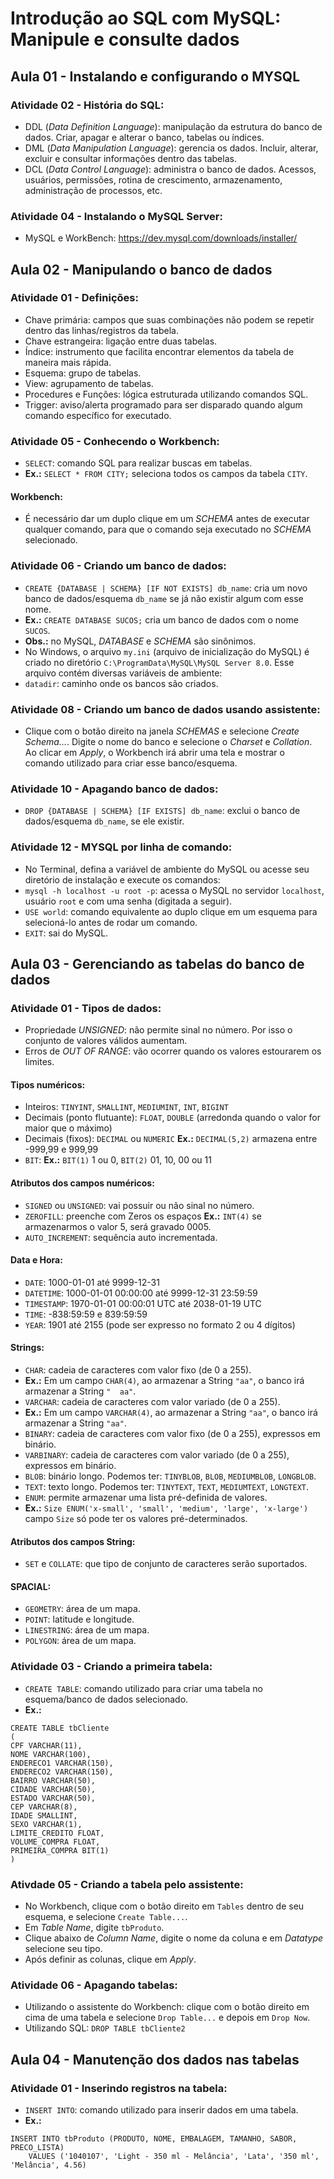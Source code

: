 # Introdução ao SQL com MySQL: Manipule e consulte dados

## Aula 01 - Instalando e configurando o MYSQL

### Atividade 02 - História do SQL:

- DDL (*Data Definition Language*): manipulação da estrutura do banco de dados. Criar, apagar e alterar o banco, tabelas ou índices.
- DML (*Data Manipulation Language*): gerencia os dados. Incluir, alterar, excluir e consultar informações dentro das tabelas.
- DCL (*Data Control Language*): administra o banco de dados. Acessos, usuários, permissões, rotina de crescimento, armazenamento, administração de processos, etc.

### Atividade 04 - Instalando o MySQL Server:

- MySQL e WorkBench: https://dev.mysql.com/downloads/installer/


## Aula 02 - Manipulando o banco de dados

### Atividade 01 - Definições:

- Chave primária: campos que suas combinações não podem se repetir dentro das linhas/registros da tabela.
- Chave estrangeira: ligação entre duas tabelas.
- Índice: instrumento que facilita encontrar elementos da tabela de maneira mais rápida.
- Esquema: grupo de tabelas.
- View: agrupamento de tabelas.
- Procedures e Funções: lógica estruturada utilizando comandos SQL.
- Trigger: aviso/alerta programado para ser disparado quando algum comando específico for executado.

### Atividade 05 - Conhecendo o Workbench:

- `SELECT`: comando SQL para realizar buscas em tabelas.
- **Ex.:** `SELECT * FROM CITY;` seleciona todos os campos da tabela `CITY`.

#### Workbench:

- É necessário dar um duplo clique em um *SCHEMA* antes de executar qualquer comando, para que o comando seja executado no *SCHEMA* selecionado.

### Atividade 06 - Criando um banco de dados:

- `CREATE {DATABASE | SCHEMA} [IF NOT EXISTS] db_name`: cria um novo banco de dados/esquema `db_name` se já não existir algum com esse nome.
- **Ex.:** `CREATE DATABASE SUCOS;` cria um banco de dados com o nome `SUCOS`.
- **Obs.:** no MySQL, *DATABASE* e *SCHEMA* são sinônimos.
- No Windows, o arquivo `my.ini` (arquivo de inicialização do MySQL) é criado no diretório `C:\ProgramData\MySQL\MySQL Server 8.0`. Esse arquivo contém diversas variáveis de ambiente:
- `datadir`: caminho onde os bancos são criados.

### Atividade 08 - Criando um banco de dados usando assistente:

- Clique com o botão direito na janela *SCHEMAS* e selecione *Create Schema...*. Digite o nome do banco e selecione o *Charset* e *Collation*. Ao clicar em *Apply*, o Workbench irá abrir uma tela e mostrar o comando utilizado para criar esse banco/esquema.

### Atividade 10 - Apagando banco de dados:

- `DROP {DATABASE | SCHEMA} [IF EXISTS] db_name`: exclui o banco de dados/esquema `db_name`, se ele existir.

### Atividade 12 - MYSQL por linha de comando:

- No Terminal, defina a variável de ambiente do MySQL ou acesse seu diretório de instalação e execute os comandos:
- `mysql -h localhost -u root -p`: acessa o MySQL no servidor `localhost`, usuário `root` e com uma senha (digitada a seguir).
- `USE world`: comando equivalente ao duplo clique em um esquema para selecioná-lo antes de rodar um comando.
- `EXIT`: sai do MySQL.


## Aula 03 - Gerenciando as tabelas do banco de dados

### Atividade 01 - Tipos de dados:

- Propriedade *UNSIGNED*: não permite sinal no número. Por isso o conjunto de valores válidos aumentam.
- Erros de *OUT OF RANGE*: vão ocorrer quando os valores estourarem os limites.

#### Tipos numéricos:

- Inteiros: `TINYINT`, `SMALLINT`, `MEDIUMINT`, `INT`, `BIGINT`
- Decimais (ponto flutuante): `FLOAT`, `DOUBLE` (arredonda quando o valor for maior que o máximo)
- Decimais (fixos): `DECIMAL` ou `NUMERIC` **Ex.:** `DECIMAL(5,2)` armazena entre -999,99 e 999,99
- `BIT`: **Ex.:** `BIT(1)` 1 ou 0, `BIT(2)` 01, 10, 00 ou 11

#### Atributos dos campos numéricos:

- `SIGNED` ou `UNSIGNED`: vai possuir ou não sinal no número.
- `ZEROFILL`: preenche com Zeros os espaços **Ex.:** `INT(4)` se armazenarmos o valor 5, será gravado 0005.
- `AUTO_INCREMENT`: sequência auto incrementada.

#### Data e Hora:

- `DATE`: 1000-01-01 até 9999-12-31
- `DATETIME`: 1000-01-01 00:00:00 até 9999-12-31 23:59:59
- `TIMESTAMP`: 1970-01-01 00:00:01 UTC até 2038-01-19 UTC
- `TIME`: -838:59:59 e 839:59:59
- `YEAR`: 1901 até 2155 (pode ser expresso no formato 2 ou 4 dígitos)

#### Strings:

- `CHAR`: cadeia de caracteres com valor fixo (de 0 a 255).
- **Ex.:** Em um campo `CHAR(4)`, ao armazenar a String `"aa"`, o banco irá armazenar a String `"  aa"`.
- `VARCHAR`: cadeia de caracteres com valor variado (de 0 a 255).
- **Ex.:** Em um campo `VARCHAR(4)`, ao armazenar a String `"aa"`, o banco irá armazenar a String `"aa"`.
- `BINARY`: cadeia de caracteres com valor fixo (de 0 a 255), expressos em binário.
- `VARBINARY`: cadeia de caracteres com valor variado (de 0 a 255), expressos em binário.
- `BLOB`: binário longo. Podemos ter: `TINYBLOB`, `BLOB`, `MEDIUMBLOB`, `LONGBLOB`.
- `TEXT`: texto longo. Podemos ter: `TINYTEXT`, `TEXT`, `MEDIUMTEXT`, `LONGTEXT`.
- `ENUM`: permite armazenar uma lista pré-definida de valores.
- **Ex.:** `Size ENUM('x-small', 'small', 'medium', 'large', 'x-large')` campo `Size` só pode ter os valores pré-determinados.

#### Atributos dos campos String:

- `SET` e `COLLATE`: que tipo de conjunto de caracteres serão suportados.

#### SPACIAL:

- `GEOMETRY`: área de um mapa.
- `POINT`: latitude e longitude.
- `LINESTRING`: área de um mapa.
- `POLYGON`: área de um mapa.

### Atividade 03 - Criando a primeira tabela:

- `CREATE TABLE`: comando utilizado para criar uma tabela no esquema/banco de dados selecionado.
- **Ex.:**
```
CREATE TABLE tbCliente
(
CPF VARCHAR(11),
NOME VARCHAR(100),
ENDERECO1 VARCHAR(150),
ENDERECO2 VARCHAR(150),
BAIRRO VARCHAR(50),
CIDADE VARCHAR(50),
ESTADO VARCHAR(50),
CEP VARCHAR(8),
IDADE SMALLINT,
SEXO VARCHAR(1),
LIMITE_CREDITO FLOAT,
VOLUME_COMPRA FLOAT,
PRIMEIRA_COMPRA BIT(1)
)
```

### Ativdade 05 - Criando a tabela pelo assistente:

- No Workbench, clique com o botão direito em `Tables` dentro de seu esquema, e selecione `Create Table...`.
- Em *Table Name*, digite `tbProduto`.
- Clique abaixo de *Column Name*, digite o nome da coluna e em *Datatype* selecione seu tipo.
- Após definir as colunas, clique em *Apply*.

### Atividade 06 - Apagando tabelas:

- Utilizando o assistente do Workbench: clique com o botão direito em cima de uma tabela e selecione `Drop Table...` e depois em `Drop Now`.
- Utilizando SQL: `DROP TABLE tbCliente2`


## Aula 04 - Manutenção dos dados nas tabelas

### Atividade 01 - Inserindo registros na tabela:

- `INSERT INTO`: comando utilizado para inserir dados em uma tabela.
- **Ex.:**
```
INSERT INTO tbProduto (PRODUTO, NOME, EMBALAGEM, TAMANHO, SABOR, PRECO_LISTA)
	VALUES ('1040107', 'Light - 350 ml - Melância', 'Lata', '350 ml', 'Melância', 4.56)
```
